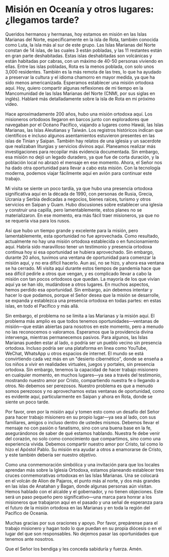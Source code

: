 # Misión en Oceanía y otros lugares: ¿llegamos tarde?  

Queridos hermanos y hermanas, hoy estamos en misión en las Islas Marianas del Norte, específicamente en la isla de Rota, también conocida como Luta, la isla más al sur de este grupo. Las Islas Marianas del Norte constan de 14 islas, de las cuales 3 están pobladas, y las 11 restantes están en gran parte deshabitadas. Estas islas deshabitadas son volcánicas y están habitadas por cabras, con un máximo de 40-50 personas viviendo en ellas. Entre las islas pobladas, Rota es la menos poblada, con solo unos 3,000 residentes. También es la más remota de las tres, lo que ha ayudado a preservar la cultura y el idioma chamorro en mayor medida, ya que ha sido menos americanizada. Esperamos establecer una misión ortodoxa aquí. Hoy, quiero compartir algunas reflexiones de mi tiempo en la Mancomunidad de las Islas Marianas del Norte (CNMI, por sus siglas en inglés). Hablaré más detalladamente sobre la isla de Rota en mi próximo video.

Hace aproximadamente 200 años, hubo una misión ortodoxa aquí. Los misioneros ortodoxos llegaron en barcos junto con exploradores que navegaban por el Océano Pacífico, viajando a lugares como Hawái, las Islas Marianas, las Islas Aleutianas y Taiwán. Los registros históricos indican que científicos e incluso algunos asentamientos estuvieron presentes en las islas de Tinian y Saipan. También hay relatos de una iglesia y un sacerdote que realizaban liturgias y servicios divinos aquí. Planeamos realizar más investigaciones para recopilar más evidencia documentada. Sin embargo, esa misión no dejó un legado duradero, ya que fue de corta duración, y la población local no abrazó el mensaje en ese momento. Ahora, el Señor nos ha dado otra oportunidad para llevar a cabo esta misión. Con la tecnología moderna, podemos viajar fácilmente aquí en avión para continuar este trabajo.

Mi visita se siente un poco tardía, ya que hubo una presencia ortodoxa significativa aquí en la década de 1990, con personas de Rusia, Grecia, Ucrania y Serbia dedicadas a negocios, bienes raíces, turismo y otros servicios en Saipan y Guam. Hubo discusiones sobre establecer una iglesia y construir una capilla, pero lamentablemente, estos planes no se materializaron. En ese momento, era más fácil traer misioneros, ya que no se requería visa para los rusos.

Así que hubo un tiempo grande y excelente para la misión, pero lamentablemente, esta oportunidad no fue aprovechada. Como resultado, actualmente no hay una misión ortodoxa establecida o en funcionamiento aquí. Habría sido maravilloso tener un testimonio y presencia ortodoxa continua hoy si esa oportunidad se hubiera aprovechado. Sin embargo, durante 20 años, tuvimos una ventana de oportunidad para comenzar la misión aquí, y no era difícil hacerlo. Aun así, no se hizo, y ahora esa ventana se ha cerrado. Mi visita aquí durante estos tiempos de pandemia hace que sea difícil pedirle a otros que vengan, y es complicado llevar a cabo la misión con tan pocos ortodoxos que quedan. La mayoría de los que vivían aquí ya se han ido, mudándose a otros lugares. En muchos aspectos, hemos perdido esa oportunidad. Sin embargo, aún debemos intentar y hacer lo que podamos, porque el Señor desea que la misión se desarrolle, se expanda y establezca una presencia ortodoxa en todas partes: en estas islas, en todo el Pacífico y más allá.

Sin embargo, el problema no se limita a las Marianas y la misión aquí. El problema más amplio es que todos tenemos oportunidades—ventanas de misión—que están abiertas para nosotros en este momento, pero a menudo no las reconocemos o valoramos. Esperamos que la providencia divina intervenga, mientras permanecemos pasivos. Para algunos, las Islas Marianas pueden estar al lado, o podría ser un pueblo vecino sin presencia ortodoxa. Incluso podría ser una plataforma en línea como YouTube, WeChat, WhatsApp u otros espacios de internet. El mundo se está convirtiendo cada vez más en un "desierto cibernético", donde se enseña a los niños a vivir en realidades virtuales, juegos y portales, sin presencia ortodoxa. Sin embargo, tenemos la capacidad de hacer trabajo misionero en cualquier momento, en muchos lugares—ya sea a través del testimonio, mostrando nuestro amor por Cristo, compartiendo nuestra fe o llegando a otros. No debemos ser perezosos. Nuestro problema es que a menudo somos perezosos y no aprovechamos estas ventanas de oportunidad, como es evidente aquí, particularmente en Saipan y ahora en Rota, donde se siente un poco tarde.

Por favor, oren por la misión aquí y tomen esto como un desafío del Señor para hacer trabajo misionero en su propio lugar—ya sea al lado, con sus familiares, amigos o incluso dentro de ustedes mismos. Debemos llevar el mensaje no con pasión o fanatismo, sino con una buena base en la fe, asegurándonos de saber de qué estamos hablando. Nuestra fe debe venir del corazón, no solo como conocimiento que compartimos, sino como una experiencia vivida. Debemos compartir nuestro amor por Cristo, tal como lo hizo el Apóstol Pablo. Su misión era ayudar a otros a enamorarse de Cristo, y este también debería ser nuestro objetivo.

Como una conmemoración simbólica y una invitación para que los locales aprendan más sobre la Iglesia Ortodoxa, estamos planeando establecer tres cruces conmemorativas ortodoxas en las Islas Marianas. Una se colocará en el volcán de Alion de Pajaros, el punto más al norte, y dos más grandes en las islas de Anatahan y Bagan, donde algunas personas aún visitan. Hemos hablado con el alcalde y el gobernador, y no tienen objeciones. Este será un paso pequeño pero significativo—una marca para honrar a los misioneros que trabajaron aquí en el pasado y una señal de esperanza para el futuro de la misión ortodoxa en las Marianas y en toda la región del Pacífico de Oceanía.

Muchas gracias por sus oraciones y apoyo. Por favor, prepárense para el trabajo misionero y hagan todo lo que puedan en su propia diócesis o en el lugar del que son responsables. No dejemos pasar las oportunidades que tenemos ante nosotros.

Que el Señor los bendiga y les conceda sabiduría y fuerza. Amén.

